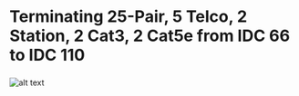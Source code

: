 <h1>Terminating 25-Pair, 5 Telco, 2 Station, 2 Cat3, 2 Cat5e from IDC 66 to IDC 110</h1>

 ###
![alt text](https://i.imgur.com/dgtZLqt.jpeg)
